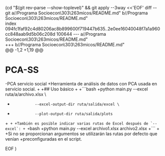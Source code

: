  (cd "$(git rev-parse --show-toplevel)" && git apply --3way <<'EOF' 
diff --git a//Programa Socioecon\303\263micos/README.md"	 b//Programa Socioecon\303\263micos/README.md"	
index 094fc1faf92c4d80206ac8b899600f719447b635..2e0ee16040048f7a1a960cc848aab9d5b06c208d 100644
--- a//Programa Socioecon\303\263micos/README.md"	
+++ b//Programa Socioecon\303\263micos/README.md"	
@@ -1,2 +1,19 @@
 # PCA-SS
-PCA servicio social
+Herramienta de análisis de datos con PCA usada en servicio social.
+
+## Uso básico
+
+```bash
+python main.py --excel ruta/a/archivo.xlsx \
+               --excel-output-dir ruta/salida/excel \
+               --plot-output-dir ruta/salida/plots
+```
+
+También es posible indicar varias rutas de Excel después de `--excel`:
+
+```bash
+python main.py --excel archivo1.xlsx archivo2.xlsx
+```
+
+Si no se proporcionan argumentos se utilizarán las rutas por defecto que venían
+preconfiguradas en el script.
 
EOF
)
